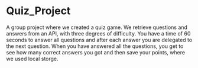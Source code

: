 # Quiz_Project

A group project where we created a quiz game. We retrieve questions and answers from an API, with three degrees of difficulty. You have a time of 60 seconds to answer all questions and after each answer you are delegated to the next question. When you have answered all the questions, you get to see how many correct answers you got and then save your points, where we used local storge.


